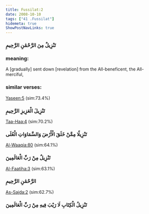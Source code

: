 ```yaml
---
title: Fussilat:2
date: 2008-10-10
tags: ["41 .Fussilat"]
hidemeta: true 
ShowPostNavLinks: true 
---
```

### تَنْزِيلٌ مِنَ الرَّحْمَٰنِ الرَّحِيمِ
### meaning: 
A [gradually] sent down [revelation] from the All-beneficent, the All-merciful,
### similar verses: 

[Yaseen:5](/36/5) (sim:73.4%)

### تَنْزِيلَ الْعَزِيزِ الرَّحِيمِ

[Taa-Haa:4](/20/4) (sim:70.2%)

### تَنْزِيلًا مِمَّنْ خَلَقَ الْأَرْضَ وَالسَّمَاوَاتِ الْعُلَى

[Al-Waaqia:80](/56/80) (sim:64.1%)

### تَنْزِيلٌ مِنْ رَبِّ الْعَالَمِينَ

[Al-Faatiha:3](/1/3) (sim:63.1%)

### الرَّحْمَٰنِ الرَّحِيمِ

[As-Sajda:2](/32/2) (sim:62.7%)

### تَنْزِيلُ الْكِتَابِ لَا رَيْبَ فِيهِ مِنْ رَبِّ الْعَالَمِينَ
